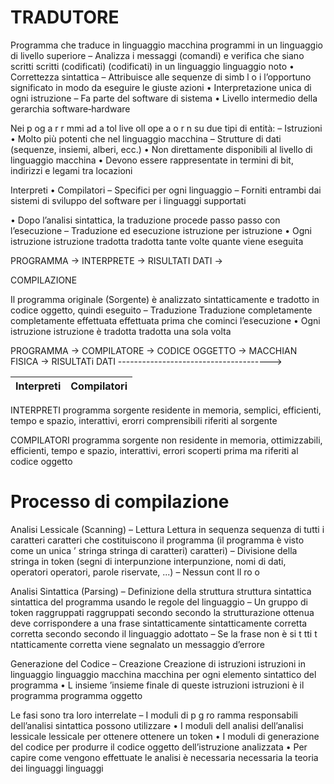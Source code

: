 # TRADUTORE

Programma che traduce in linguaggio
macchina programmi in un linguaggio di livello
superiore
– Analizza i messaggi (comandi) e verifica che siano
scritti scritti (codificati) (codificati) in un linguaggio linguaggio noto
• Correttezza sintattica
– Attribuisce alle sequenze di simb l o i l’opportuno
significato in modo da eseguire le giuste azioni
• Interpretazione unica di ogni istruzione
– Fa parte del software di sistema
• Livello intermedio della gerarchia software‐hardware

Nei p og a r r mmi ad a tol live oll ope a o r n su due
tipi di entità:
– Istruzioni
• Molto più potenti che nel linguaggio macchina
– Strutture di dati
(sequenze, insiemi, alberi, ecc.)
• Non direttamente disponibili al livello di linguaggio
macchina
• Devono essere rappresentate in termini di bit, indirizzi
e legami tra locazioni

Interpreti
• Compilatori
– Specifici per ogni linguaggio
– Forniti entrambi dai sistemi di sviluppo del
software per i linguaggi supportati

• Dopo l’analisi sintattica, la traduzione procede
passo passo con l’esecuzione
– Traduzione ed esecuzione istruzione per istruzione
• Ogni istruzione istruzione tradotta tradotta tante volte quante viene
eseguita


PROGRAMMA ->
				INTERPRETE -> RISULTATI
DATI -> 

COMPILAZIONE


Il programma originale (Sorgente) è analizzato
sintatticamente e tradotto in codice oggetto,
quindi eseguito
– Traduzione Traduzione completamente completamente effettuata effettuata prima che
cominci l’esecuzione
• Ogni istruzione istruzione è tradotta tradotta una sola volta


PROGRAMMA -> COMPILATORE -> CODICE OGGETTO ->
												MACCHIAN FISICA -> RISULTATi
DATI -------------------------------------->

| Interpreti | Compilatori |
| -| -|

INTERPRETI
programma sorgente residente in memoria, semplici, efficienti, tempo e spazio, interattivi, erorri comprensibili riferiti al sorgente

COMPILATORI
programma sorgente non residente in memoria, ottimizzabili, efficienti, tempo e spazio, interattivi, errori scoperti prima ma riferiti al codice oggetto

# Processo di compilazione

Analisi Lessicale (Scanning)
– Lettura Lettura in sequenza sequenza di tutti i caratteri caratteri che
costituiscono il programma (il programma è visto
come un unica ’ stringa stringa di caratteri) caratteri)
– Divisione della stringa in token (segni di
interpunzione interpunzione, nomi di dati, operatori operatori, parole
riservate, ...)
– Nessun cont ll ro o

Analisi Sintattica (Parsing)
– Definizione della struttura struttura sintattica sintattica del
programma usando le regole del linguaggio
– Un gruppo di token raggruppati raggruppati secondo secondo la
strutturazione ottenua deve corrispondere a una
frase sintatticamente sintatticamente corretta corretta secondo secondo il
linguaggio adottato
– Se la frase non è si t tti t ntatticamente corretta viene
segnalato un messaggio d’errore

Generazione del Codice
– Creazione Creazione di istruzioni istruzioni in linguaggio linguaggio macchina macchina per
ogni elemento sintattico del programma
• L insieme ’insieme finale di queste istruzioni istruzioni è il programma programma
oggetto

Le fasi sono tra loro interrelate
– I moduli di p g ro ramma responsabili dell’analisi
sintattica possono utilizzare
• I moduli dell analisi dell’analisi lessicale lessicale per ottenere ottenere un token
• I moduli di generazione del codice per produrre il
codice oggetto dell’istruzione analizzata
• Per capire come vengono effettuate le analisi
è necessaria necessaria la teoria dei linguaggi linguaggi
